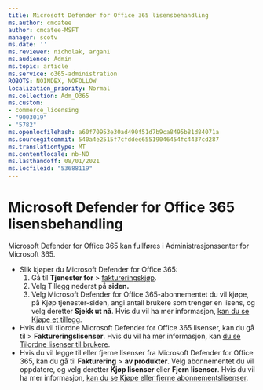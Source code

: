 ```yaml
---
title: Microsoft Defender for Office 365 lisensbehandling
ms.author: cmcatee
author: cmcatee-MSFT
manager: scotv
ms.date: ''
ms.reviewer: nicholak, argani
ms.audience: Admin
ms.topic: article
ms.service: o365-administration
ROBOTS: NOINDEX, NOFOLLOW
localization_priority: Normal
ms.collection: Adm_O365
ms.custom:
- commerce_licensing
- "9003019"
- "5782"
ms.openlocfilehash: a60f70953e30ad490f51d7b9ca8495b81d84071a
ms.sourcegitcommit: 540a4e2515f7cfddee65519046454fc4437cd287
ms.translationtype: MT
ms.contentlocale: nb-NO
ms.lasthandoff: 08/01/2021
ms.locfileid: "53688119"
---
```

# <a name="microsoft-defender-for-office-365-license-management"></a>Microsoft Defender for Office 365 lisensbehandling

Microsoft Defender for Office 365 kan fullføres i Administrasjonssenter for Microsoft 365.

- Slik kjøper du Microsoft Defender for Office 365:
    1. Gå til **Tjenester for**  >  [faktureringskjøp](https://go.microsoft.com/fwlink/p/?linkid=868433).
    2. Velg Tillegg nederst på **siden.**
    3. Velg  Microsoft Defender for Office 365-abonnementet du vil kjøpe, på Kjøp tjenester-siden, angi antall brukere som trenger en lisens, og velg deretter **Sjekk ut nå**. Hvis du vil ha mer informasjon, [kan du se Kjøpe et tillegg](/microsoft-365/commerce/buy-or-edit-an-add-on).
- Hvis du vil tilordne Microsoft Defender for Office 365 lisenser, kan du gå til  >  **Faktureringslisenser**. Hvis du vil ha mer informasjon, kan [du se Tilordne lisenser til brukere](/microsoft-365/admin/manage/assign-licenses-to-users).
- Hvis du vil legge til eller fjerne lisenser fra Microsoft Defender for Office 365, kan du gå til **Fakturering**  >  **av produkter**. Velg abonnementet du vil oppdatere, og velg deretter **Kjøp lisenser** eller **Fjern lisenser**. Hvis du vil ha mer informasjon, [kan du se Kjøpe eller fjerne abonnementslisenser](/microsoft-365/commerce/licenses/buy-licenses).